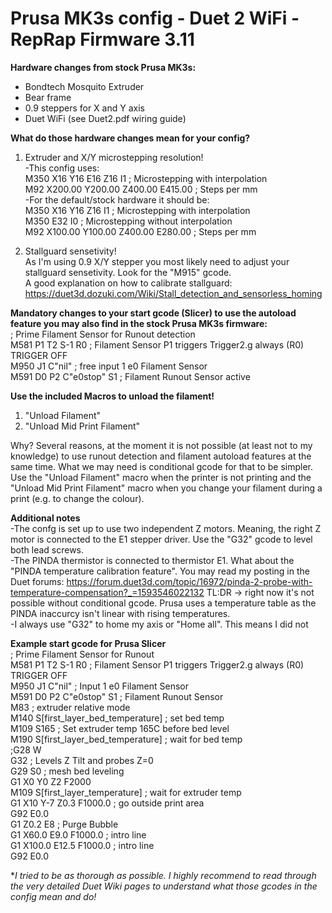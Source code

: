 # Prusa MK3s config - Duet 2 WiFi - RepRap Firmware 3.11


**Hardware changes from stock Prusa MK3s:**  
- Bondtech Mosquito Extruder  
- Bear frame  
- 0.9 steppers for X and Y axis  
- Duet WiFi (see Duet2.pdf wiring guide)  
  
**What do those hardware changes mean for your config?**  
1) Extruder and X/Y microstepping resolution!  
-This config uses:  
M350 X16 Y16 E16 Z16 I1                 ; Microstepping with interpolation  
M92 X200.00 Y200.00 Z400.00 E415.00     ; Steps per mm   
-For the default/stock hardware it should be:  
M350 X16 Y16 Z16 I1                 ; Microstepping with interpolation  
M350 E32 I0                         ; Microstepping without interpolation  
M92 X100.00 Y100.00 Z400.00 E280.00     ; Steps per mm  

2) Stallguard sensetivity!  
As I'm using 0.9 X/Y stepper you most likely need to adjust your stallguard sensetivity. Look for the "M915" gcode.  
A good explanation on how to calibrate stallguard: https://duet3d.dozuki.com/Wiki/Stall_detection_and_sensorless_homing

**Mandatory changes to your start gcode (Slicer) to use the autoload feature you may also find in the stock Prusa MK3s firmware:**  
; Prime Filament Sensor for Runout detection  
M581 P1 T2 S-1 R0 ; Filament Sensor P1 triggers Trigger2.g always (R0)  TRIGGER OFF  
M950 J1 C"nil" ; free input 1 e0 Filament Sensor  
M591 D0 P2 C"e0stop" S1 ; Filament Runout Sensor active  

**Use the included Macros to unload the filament!**  
1) "Unload Filament"  
2) "Unload Mid Print Filament"  

Why? Several reasons, at the moment it is not possible (at least not to my knowledge) to use runout detection and filament autoload features at the same time. What we may need is conditional gcode for that to be simpler. 
Use the "Unload Filament" macro when the printer is not printing and the "Unload Mid Print Filament" macro when you change your filament during a print (e.g. to change the colour).

**Additional notes**  
-The confg is set up to use two independent Z motors. Meaning, the right Z motor is connected to the E1 stepper driver. Use the "G32" gcode to level both lead screws.  
-The PINDA thermistor is connected to thermistor E1. What about the "PINDA temperature calibration feature". You may read my posting in the Duet forums: https://forum.duet3d.com/topic/16972/pinda-2-probe-with-temperature-compensation?_=1593546022132   TL:DR -> right now it's not possible without conditional gcode. Prusa uses a temperature table as the PINDA inaccurcy isn't linear with rising temperatures.  
-I always use "G32" to home my axis or "Home all". This means I did not 

**Example start gcode for Prusa Slicer**  
; Prime Filament Sensor for Runout  
M581 P1 T2 S-1 R0                   ; Filament Sensor P1 triggers Trigger2.g always (R0)  TRIGGER OFF  
M950 J1 C"nil"                      ; Input 1 e0 Filament Sensor  
M591 D0 P2 C"e0stop" S1             ; Filament Runout Sensor  
M83                                 ; extruder relative mode  
M140 S[first_layer_bed_temperature] ; set bed temp  
M109 S165                           ; Set extruder temp 165C before bed level  
M190 S[first_layer_bed_temperature] ; wait for bed temp  
;G28 W  
G32                                 ; Levels Z Tilt and probes Z=0  
G29 S0                              ; mesh bed leveling  
G1 X0 Y0 Z2 F2000  
M109 S[first_layer_temperature]     ; wait for extruder temp  
G1 X10 Y-7 Z0.3 F1000.0             ; go outside print area  
G92 E0.0  
G1 Z0.2 E8                          ; Purge Bubble  
G1 X60.0 E9.0  F1000.0              ; intro line  
G1 X100.0 E12.5  F1000.0            ; intro line  
G92 E0.0  

**I tried to be as thorough as possible. I highly recommend to read through the very detailed Duet Wiki pages to understand what those gcodes in the config mean and do!*
